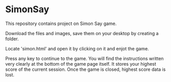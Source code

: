 # SimonSay
This repository contains project on Simon Say game.

Download the files and images, save them on your desktop by creating a folder.

Locate 'simon.html' and open it by clicking on it and enjot the game.

Press any key to continue to the game. You will find the instructions written very clearly at the bottom of the game page itself. It stores your highest score of the current session. Once the game is closed, highest score data is lost. 
